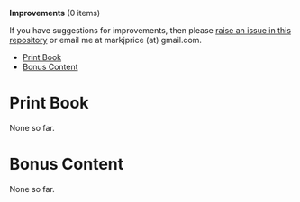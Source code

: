 **Improvements** (0 items)

If you have suggestions for improvements, then please [raise an issue in this repository](https://github.com/markjprice/cs12dotnet8/issues) or email me at markjprice (at) gmail.com.

- [Print Book](#print-book)
- [Bonus Content](#bonus-content)

# Print Book

None so far.

# Bonus Content 

None so far.
